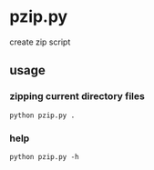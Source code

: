 # pzip.py

create zip script

## usage

### zipping current directory files

`python pzip.py .`

### help

`python pzip.py -h`

